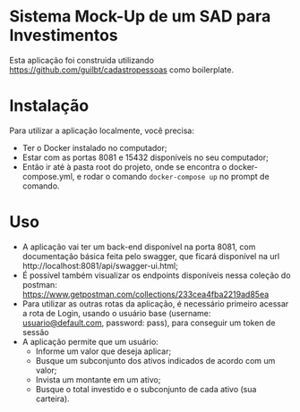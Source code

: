 # Sistema Mock-Up de um SAD para Investimentos
Esta aplicação foi construida utilizando https://github.com/guilbt/cadastropessoas como boilerplate.


# Instalação
Para utilizar a aplicação localmente, você precisa:
- Ter o Docker instalado no computador;
- Estar com as portas 8081 e 15432 disponíveis no seu computador;
- Então ir até à pasta root do projeto, onde se encontra o docker-compose.yml, e rodar o comando `docker-compose up` no prompt de comando. 


# Uso

- A aplicação vai ter um back-end disponível na porta 8081, com documentação básica feita pelo swagger, que ficará disponível na url
http://localhost:8081/api/swagger-ui.html;
- É possível também visualizar os endpoints disponíveis nessa coleção do postman: https://www.getpostman.com/collections/233cea4fba2219ad85ea
- Para utilizar as outras rotas da aplicação, é necessário primeiro acessar a rota de Login, usando o usuário base (username: usuario@default.com, password: pass), para conseguir um token de sessão
- A aplicação permite que um usuário:
	- Informe um valor que deseja aplicar;
	- Busque um subconjunto dos ativos indicados de acordo com um valor;
	- Invista um montante em um ativo;
	- Busque o total investido e o subconjunto de cada ativo (sua carteira).
